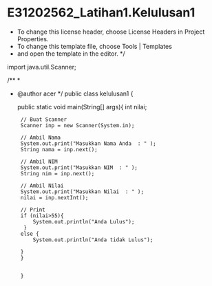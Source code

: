 # E31202562_Latihan1.Kelulusan1
* To change this license header, choose License Headers in Project Properties.
 * To change this template file, choose Tools | Templates
 * and open the template in the editor.
 */

import java.util.Scanner;

/**
 *
 * @author acer
 */
public class kelulusan1 {


    public static void main(String[]  args){
        int nilai;
        
        // Buat Scanner
        Scanner inp = new Scanner(System.in);
        
        // Ambil Nama
        System.out.print("Masukkan Nama Anda  : " );
        String nama = inp.next();
        
        // Ambil NIM
        System.out.print("Masukkan NIM  : " );
        String nim = inp.next();
        
        // Ambil Nilai
        System.out.print("Masukkan Nilai  : " );
        nilai = inp.nextInt();
        
        // Print
        if (nilai>55){
            System.out.println("Anda Lulus");
         } 
        else {
            System.out.println("Anda tidak Lulus");
            
        }
        }

    
        }
    
